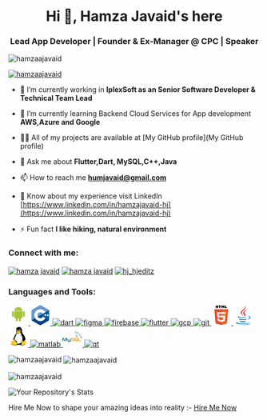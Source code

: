 <h1 align="center">Hi 👋,  Hamza Javaid's here </h1>
<h3 align="center">Lead App Developer | Founder & Ex-Manager @ CPC | Speaker </h3>


<p align="left"> <img src="https://komarev.com/ghpvc/?username=hamzaajavaid&label=Profile%20views&color=0e75b6&style=flat" alt="hamzaajavaid" /> </p>

<p align="left"> <a href="https://github.com/ryo-ma/github-profile-trophy"><img src="https://github-profile-trophy.vercel.app/?username=hamzaajavaid" alt="hamzaajavaid" /></a> </p>

- 🔭 I’m currently working in  **IplexSoft as an Senior Software Developer & Technical Team Lead**

- 🌱 I’m currently learning Backend Cloud Services for App development **AWS,Azure and Google**

- 👨‍💻 All of my projects are available at [My GitHub profile](My GitHub profile)

- 💬 Ask me about **Flutter,Dart, MySQL,C++,Java**

- 📫 How to reach me **humjavaid@gmail.com**

- 📄 Know about my experience visit LinkedIn [https://www.linkedin.com/in/hamzajavaid-hj](https://www.linkedin.com/in/hamzajavaid-hj)

- ⚡ Fun fact **I like hiking, natural environment**

<h3 align="left">Connect with me:</h3>
<p align="left">
<a href="https://linkedin.com/in/hamza javaid" target="blank"><img align="center" src="https://raw.githubusercontent.com/rahuldkjain/github-profile-readme-generator/master/src/images/icons/Social/linked-in-alt.svg" alt="hamza javaid" height="30" width="40" /></a>
<a href="https://fb.com/hamza javaid" target="blank"><img align="center" src="https://raw.githubusercontent.com/rahuldkjain/github-profile-readme-generator/master/src/images/icons/Social/facebook.svg" alt="hamza javaid" height="30" width="40" /></a>
<a href="https://www.youtube.com/c/hj_hjeditz" target="blank"><img align="center" src="https://raw.githubusercontent.com/rahuldkjain/github-profile-readme-generator/master/src/images/icons/Social/youtube.svg" alt="hj_hjeditz" height="30" width="40" /></a>
</p>

<h3 align="left">Languages and Tools:</h3>
<p align="left"> <a href="https://developer.android.com" target="_blank" rel="noreferrer"> <img src="https://raw.githubusercontent.com/devicons/devicon/master/icons/android/android-original-wordmark.svg" alt="android" width="40" height="40"/> </a> <a href="https://www.w3schools.com/cpp/" target="_blank" rel="noreferrer"> <img src="https://raw.githubusercontent.com/devicons/devicon/master/icons/cplusplus/cplusplus-original.svg" alt="cplusplus" width="40" height="40"/> </a> <a href="https://dart.dev" target="_blank" rel="noreferrer"> <img src="https://www.vectorlogo.zone/logos/dartlang/dartlang-icon.svg" alt="dart" width="40" height="40"/> </a> <a href="https://www.figma.com/" target="_blank" rel="noreferrer"> <img src="https://www.vectorlogo.zone/logos/figma/figma-icon.svg" alt="figma" width="40" height="40"/> </a> <a href="https://firebase.google.com/" target="_blank" rel="noreferrer"> <img src="https://www.vectorlogo.zone/logos/firebase/firebase-icon.svg" alt="firebase" width="40" height="40"/> </a> <a href="https://flutter.dev" target="_blank" rel="noreferrer"> <img src="https://www.vectorlogo.zone/logos/flutterio/flutterio-icon.svg" alt="flutter" width="40" height="40"/> </a> <a href="https://cloud.google.com" target="_blank" rel="noreferrer"> <img src="https://www.vectorlogo.zone/logos/google_cloud/google_cloud-icon.svg" alt="gcp" width="40" height="40"/> </a> <a href="https://git-scm.com/" target="_blank" rel="noreferrer"> <img src="https://www.vectorlogo.zone/logos/git-scm/git-scm-icon.svg" alt="git" width="40" height="40"/> </a> <a href="https://www.w3.org/html/" target="_blank" rel="noreferrer"> <img src="https://raw.githubusercontent.com/devicons/devicon/master/icons/html5/html5-original-wordmark.svg" alt="html5" width="40" height="40"/> </a> <a href="https://www.java.com" target="_blank" rel="noreferrer"> <img src="https://raw.githubusercontent.com/devicons/devicon/master/icons/java/java-original.svg" alt="java" width="40" height="40"/> </a> <a href="https://www.linux.org/" target="_blank" rel="noreferrer"> <img src="https://raw.githubusercontent.com/devicons/devicon/master/icons/linux/linux-original.svg" alt="linux" width="40" height="40"/> </a> <a href="https://www.mathworks.com/" target="_blank" rel="noreferrer"> <img src="https://upload.wikimedia.org/wikipedia/commons/2/21/Matlab_Logo.png" alt="matlab" width="40" height="40"/> </a> <a href="https://www.mysql.com/" target="_blank" rel="noreferrer"> <img src="https://raw.githubusercontent.com/devicons/devicon/master/icons/mysql/mysql-original-wordmark.svg" alt="mysql" width="40" height="40"/> </a> <a href="https://www.qt.io/" target="_blank" rel="noreferrer"> <img src="https://upload.wikimedia.org/wikipedia/commons/0/0b/Qt_logo_2016.svg" alt="qt" width="40" height="40"/> </a> </p>


<p><img align="left" src="https://github-readme-stats.vercel.app/api/top-langs?username=hamzaajavaid&show_icons=true&locale=en&layout=compact" alt="hamzaajavaid" /></p>

<p>&nbsp;<img align="center" src="https://github-readme-stats.vercel.app/api?username=hamzaajavaid&show_icons=true&locale=en" alt="hamzaajavaid" /></p>

<p><img align="center" src="https://github-readme-streak-stats.herokuapp.com/?user=hamzaajavaid&" alt="hamzaajavaid" /></p>

![Your Repository's Stats](https://github-readme-stats.vercel.app/api/top-langs/?username=HamzaaJavaid&theme=blue-green)

Hire Me Now to shape your amazing ideas into reality :- [Hire Me Now](https://www.fiverr.com/hamzajavaid_hj)
